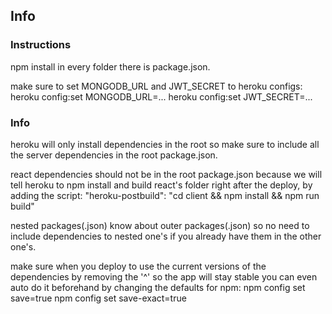 ## Info

### Instructions

npm install in every folder there is package.json.

make sure to set MONGODB_URL and JWT_SECRET to heroku configs:
heroku config:set MONGODB_URL=...
heroku config:set JWT_SECRET=...

### Info

heroku will only install dependencies in the root so make sure to include all the server dependencies in the root package.json.

react dependencies should not be in the root package.json because we will tell heroku to npm install and build react's folder right after the deploy, by adding the script:
"heroku-postbuild": "cd client && npm install && npm run build"

nested packages(.json) know about outer packages(.json) so no need to include dependencies to nested one's if you already have them in the other one's.

make sure when you deploy to use the current versions of the dependencies by removing the '^' so the app will stay stable
you can even auto do it beforehand by changing the defaults for npm:
npm config set save=true
npm config set save-exact=true